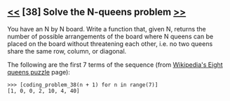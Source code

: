 ## [<<](../37) [38] Solve the N-queens problem [>>](../39)

You have an N by N board. Write a function that, given N, returns the number of possible arrangements of the board
where N queens can be placed on the board without threatening each other, i.e. no two queens share the same row,
column, or diagonal.

The following are the first 7 terms of the sequence (from [Wikipedia's Eight queens puzzle](https://en.wikipedia.org/wiki/Eight_queens_puzzle) page):

    >>> [coding_problem_38(n + 1) for n in range(7)]
    [1, 0, 0, 2, 10, 4, 40]
